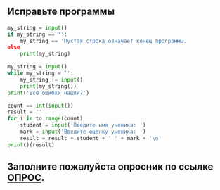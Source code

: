 Исправьте программы
---

```python runnable
my_string = input()
if my_string == '':
    my_string == 'Пустая строка означает конец программы.
else
    print(my_string)
```

```python runnable
my_string = input()
while my_string = '':
    my_string != input()
    print(my_string())
print('Все ошибки нашли?')
```

```python runnable
count == int(input())
result = ''
for i in to range(count)
    student = input('Введите имя ученика: ')
    mark = input('Введите оценку ученика: ')
    result = result + student + ' ' + mark + '\n'
print()(result)
```

Заполните пожалуйста опросник по ссылке [ОПРОС](https://forms.yandex.ru/u/659911ad505690da70855305/).
---
